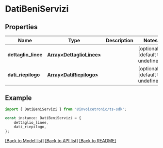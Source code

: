 # DatiBeniServizi


## Properties

Name | Type | Description | Notes
------------ | ------------- | ------------- | -------------
**dettaglio_linee** | [**Array&lt;DettaglioLinee&gt;**](DettaglioLinee.md) |  | [optional] [default to undefined]
**dati_riepilogo** | [**Array&lt;DatiRiepilogo&gt;**](DatiRiepilogo.md) |  | [optional] [default to undefined]

## Example

```typescript
import { DatiBeniServizi } from '@invoicetronic/ts-sdk';

const instance: DatiBeniServizi = {
    dettaglio_linee,
    dati_riepilogo,
};
```

[[Back to Model list]](../README.md#documentation-for-models) [[Back to API list]](../README.md#documentation-for-api-endpoints) [[Back to README]](../README.md)
